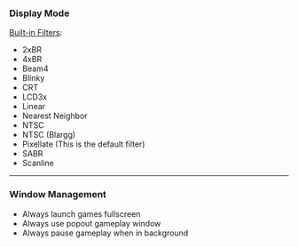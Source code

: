 ### Display Mode

[Built-in Filters](https://github.com/OpenEmu/OpenEmu/wiki/User-guide:-Filters): 
* 2xBR
* 4xBR
* Beam4
* Blinky
* CRT
* LCD3x
* Linear
* Nearest Neighbor
* NTSC
* NTSC (Blargg)
* Pixellate (This is the default filter)
* SABR
* Scanline


-----

### Window Management

* Always launch games fullscreen
* Always use popout gameplay window
* Always pause gameplay when in background